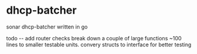 # dhcp-batcher
sonar dhcp-batcher written in go

todo -- add router checks
break down a couple of large functions ~100 lines to smaller testable units.
convery structs to interface for better testing



